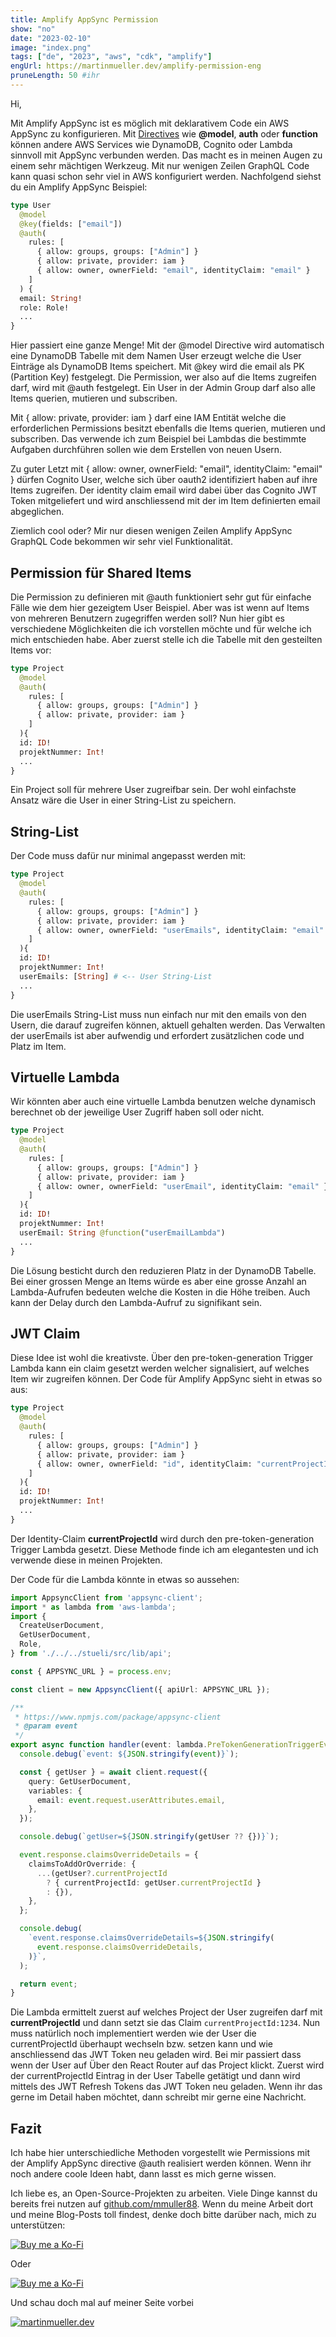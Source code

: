 ```yaml
---
title: Amplify AppSync Permission
show: "no"
date: "2023-02-10"
image: "index.png"
tags: ["de", "2023", "aws", "cdk", "amplify"]
engUrl: https://martinmueller.dev/amplify-permission-eng
pruneLength: 50 #ihr
---
```


Hi,

Mit Amplify AppSync ist es möglich mit deklarativem Code ein AWS AppSync zu konfigurieren. Mit [Directives](https://docs.amplify.aws/cli-legacy/graphql-transformer/directives/) wie __@model__, __auth__ oder __function__ können andere AWS Services wie DynamoDB, Cognito oder Lambda sinnvoll mit AppSync verbunden werden. Das macht es in meinen Augen zu einem sehr mächtigen Werkzeug. Mit nur wenigen Zeilen GraphQL Code kann quasi schon sehr viel in AWS konfiguriert werden. Nachfolgend siehst du ein Amplify AppSync Beispiel:

```graphql
type User
  @model
  @key(fields: ["email"])
  @auth(
    rules: [
      { allow: groups, groups: ["Admin"] }
      { allow: private, provider: iam }
      { allow: owner, ownerField: "email", identityClaim: "email" }
    ]
  ) {
  email: String!
  role: Role!
  ...
}
```

Hier passiert eine ganze Menge! Mit der @model Directive wird automatisch eine DynamoDB Tabelle mit dem Namen User erzeugt welche die User Einträge als DynamoDB Items speichert. Mit @key wird die email als PK (Partition Key) festgelegt. Die Permission, wer also auf die Items zugreifen darf, wird mit @auth festgelegt. Ein User in der Admin Group darf also alle Items querien, mutieren und subscriben.

Mit { allow: private, provider: iam } darf eine IAM Entität welche die erforderlichen Permissions besitzt ebenfalls die Items querien, mutieren und subscriben. Das verwende ich zum Beispiel bei Lambdas die bestimmte Aufgaben durchführen sollen wie dem Erstellen von neuen Usern.

Zu guter Letzt mit { allow: owner, ownerField: "email", identityClaim: "email" } dürfen Cognito User, welche sich über oauth2 identifiziert haben auf ihre Items zugreifen. Der identity claim email wird dabei über das Cognito JWT Token mitgeliefert und wird anschliessend mit der im Item definierten email abgeglichen.

Ziemlich cool oder? Mir nur diesen wenigen Zeilen Amplify AppSync GraphQL Code bekommen wir sehr viel Funktionalität.

## Permission für Shared Items

Die Permission zu definieren mit @auth funktioniert sehr gut für einfache Fälle wie dem hier gezeigtem User Beispiel. Aber was ist wenn auf Items von mehreren Benutzern zugegriffen werden soll? Nun hier gibt es verschiedene Möglichkeiten die ich vorstellen möchte und für welche ich mich entschieden habe. Aber zuerst stelle ich die Tabelle mit den gesteilten Items vor:

```graphql
type Project
  @model
  @auth(
    rules: [
      { allow: groups, groups: ["Admin"] }
      { allow: private, provider: iam }
    ]
  ){
  id: ID!
  projektNummer: Int!
  ...
}
```

Ein Project soll für mehrere User zugreifbar sein. Der wohl einfachste Ansatz wäre die User in einer String-List zu speichern.

## String-List

Der Code muss dafür nur minimal angepasst werden mit:

```graphql
type Project
  @model
  @auth(
    rules: [
      { allow: groups, groups: ["Admin"] }
      { allow: private, provider: iam }
      { allow: owner, ownerField: "userEmails", identityClaim: "email" }
    ]
  ){
  id: ID!
  projektNummer: Int!
  userEmails: [String] # <-- User String-List
  ...
}
```

Die userEmails String-List muss nun einfach nur mit den emails von den Usern, die darauf zugreifen können, aktuell gehalten werden. Das Verwalten der userEmails ist aber aufwendig und erfordert zusätzlichen code und Platz im Item.

## Virtuelle Lambda

Wir könnten aber auch eine virtuelle Lambda benutzen welche dynamisch berechnet ob der jeweilige User Zugriff haben soll oder nicht.

```graphql
type Project
  @model
  @auth(
    rules: [
      { allow: groups, groups: ["Admin"] }
      { allow: private, provider: iam }
      { allow: owner, ownerField: "userEmail", identityClaim: "email" }
    ]
  ){
  id: ID!
  projektNummer: Int!
  userEmail: String @function("userEmailLambda")
  ...
}
```

Die Lösung besticht durch den reduzieren Platz in der DynamoDB Tabelle. Bei einer grossen Menge an Items würde es aber eine grosse Anzahl an Lambda-Aufrufen bedeuten welche die Kosten in die Höhe treiben. Auch kann der Delay durch den Lambda-Aufruf zu signifikant sein.

## JWT Claim

Diese Idee ist wohl die kreativste. Über den pre-token-generation Trigger Lambda kann ein claim gesetzt werden welcher signalisiert, auf welches Item wir zugreifen können. Der Code für Amplify AppSync sieht in etwas so aus:

```graphql
type Project
  @model
  @auth(
    rules: [
      { allow: groups, groups: ["Admin"] }
      { allow: private, provider: iam }
      { allow: owner, ownerField: "id", identityClaim: "currentProjectId" }
    ]
  ){
  id: ID!
  projektNummer: Int!
  ...
}
```

Der Identity-Claim __currentProjectId__ wird durch den pre-token-generation Trigger Lambda gesetzt. Diese Methode finde ich am elegantesten und ich verwende diese in meinen Projekten. 

Der Code für die Lambda könnte in etwas so aussehen:

```ts
import AppsyncClient from 'appsync-client';
import * as lambda from 'aws-lambda';
import {
  CreateUserDocument,
  GetUserDocument,
  Role,
} from './../../stueli/src/lib/api';

const { APPSYNC_URL } = process.env;

const client = new AppsyncClient({ apiUrl: APPSYNC_URL });

/**
 * https://www.npmjs.com/package/appsync-client
 * @param event
 */
export async function handler(event: lambda.PreTokenGenerationTriggerEvent) {
  console.debug(`event: ${JSON.stringify(event)}`);

  const { getUser } = await client.request({
    query: GetUserDocument,
    variables: {
      email: event.request.userAttributes.email,
    },
  });

  console.debug(`getUser=${JSON.stringify(getUser ?? {})}`);

  event.response.claimsOverrideDetails = {
    claimsToAddOrOverride: {
      ...(getUser?.currentProjectId
        ? { currentProjectId: getUser.currentProjectId }
        : {}),
    },
  };

  console.debug(
    `event.response.claimsOverrideDetails=${JSON.stringify(
      event.response.claimsOverrideDetails,
    )}`,
  );

  return event;
}
```

Die Lambda ermittelt zuerst auf welches Project der User zugreifen darf mit __currentProjectId__ und dann setzt sie das Claim `currentProjectId:1234`. Nun muss natürlich noch implementiert werden wie der User die currentProjectId überhaupt wechseln bzw. setzen kann und wie anschliessend das JWT Token neu geladen wird. Bei mir passiert dass wenn der User auf Über den React Router auf das Project klickt. Zuerst wird der currentProjectId Eintrag in der User Tabelle getätigt und dann wird mittels des JWT Refresh Tokens das JWT Token neu geladen. Wenn ihr das gerne im Detail haben möchtet, dann schreibt mir gerne eine Nachricht.

## Fazit

Ich habe hier unterschiedliche Methoden vorgestellt wie Permissions mit der Amplify AppSync directive @auth realisiert werden können. Wenn ihr noch andere coole Ideen habt, dann lasst es mich gerne wissen.

Ich liebe es, an Open-Source-Projekten zu arbeiten. Viele Dinge kannst du bereits frei nutzen auf [github.com/mmuller88](https://github.com/mmuller88). Wenn du meine Arbeit dort und meine Blog-Posts toll findest, denke doch bitte darüber nach, mich zu unterstützen:

[![Buy me a Ko-Fi](https://storage.ko-fi.com/cdn/useruploads/png_d554a01f-60f0-4969-94d1-7b69f3e28c2fcover.jpg?v=69a332f2-b808-4369-8ba3-dae0d1100dd4)](https://ko-fi.com/T6T1BR59W)

Oder

[![Buy me a Ko-Fi](https://theastrologypodcast.com/wp-content/uploads/2015/06/become-my-patron-05.jpg)](https://www.patreon.com/bePatron?u=29010217)

Und schau doch mal auf meiner Seite vorbei

[![martinmueller.dev](https://martinmueller.dev/static/84caa5292a6d0c37c48ae280d04b5fa6/a7715/joint.jpg)](https://martinmueller.dev/resume)